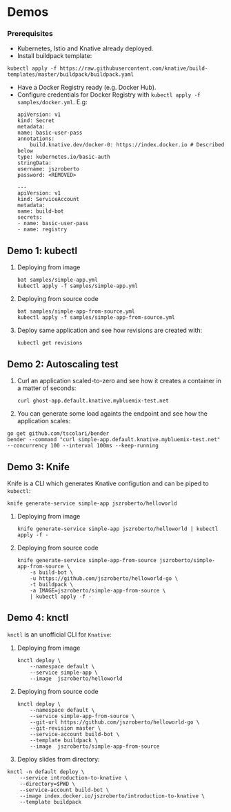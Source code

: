 # Demos

### Prerequisites

* Kubernetes, Istio and Knative already deployed.
* Install buildpack template:

```
kubectl apply -f https://raw.githubusercontent.com/knative/build-templates/master/buildpack/buildpack.yaml
```
* Have a Docker Registry ready (e.g. Docker Hub).
* Configure credentials for Docker Registry with `kubectl apply -f samples/docker.yml`. E.g: 
    ```
    apiVersion: v1
    kind: Secret
    metadata:
    name: basic-user-pass
    annotations:
        build.knative.dev/docker-0: https://index.docker.io # Described below
    type: kubernetes.io/basic-auth
    stringData:
    username: jszroberto
    password: <REMOVED>

    ---
    apiVersion: v1
    kind: ServiceAccount
    metadata:
    name: build-bot
    secrets:
    - name: basic-user-pass
    - name: registry
    ```

## Demo 1: kubectl

1. Deploying from image
    ```
    bat samples/simple-app.yml
    kubectl apply -f samples/simple-app.yml
    ```
1. Deploying from source code
    ```
    bat samples/simple-app-from-source.yml
    kubectl apply -f samples/simple-app-from-source.yml
    ```
1. Deploy same application and see how revisions are created with:
    ```
    kubectl get revisions
    ```

## Demo 2: Autoscaling test

1. Curl an application scaled-to-zero and see how it creates a container in a matter of seconds:
    ```
    curl ghost-app.default.knative.mybluemix-test.net
    ```
2. You can generate some load againts the endpoint and see how the application scales:
```
go get github.com/tscolari/bender
bender --command "curl simple-app.default.knative.mybluemix-test.net" --concurrency 100 --interval 100ms --keep-running
```

## Demo 3: Knife

Knife is a CLI which generates Knative configution and can be piped to `kubectl`:

```
knife generate-service simple-app jszroberto/helloworld 
```

1. Deploying from image
    ```
    knife generate-service simple-app jszroberto/helloworld | kubectl apply -f -
    ```
2. Deploying from source code
    ```
    knife generate-service simple-app-from-source jszroberto/simple-app-from-source \
        -s build-bot \
        -u https://github.com/jszroberto/helloworld-go \
        -t buildpack \
        -a IMAGE=jszroberto/simple-app-from-source \
        | kubectl apply -f -
    ```

## Demo 4: knctl

`knctl` is an unofficial CLI for `Knative`:

1. Deploying from image
    ```
    knctl deploy \
        --namespace default \
        --service simple-app \
        --image  jszroberto/helloworld
    ```

2. Deploying from source code
    ```
    knctl deploy \
        --namespace default \
        --service simple-app-from-source \
        --git-url https://github.com/jszroberto/helloworld-go \
        --git-revision master \
        --service-account build-bot \
        --template buildpack \
        --image  jszroberto/simple-app-from-source
    ```
3. Deploy slides from directory:

```
knctl -n default deploy \
    --service introduction-to-knative \
    --directory=$PWD \
    --service-account build-bot \
    --image index.docker.io/jszroberto/introduction-to-knative \
    --template buildpack
```